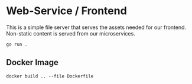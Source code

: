 # Web-Service / Frontend

This is a simple file server that serves the assets needed for our frontend.
Non-static content is served from our microservices.

```shell
go run .
```

## Docker Image

```shell
docker build .. --file Dockerfile
```
